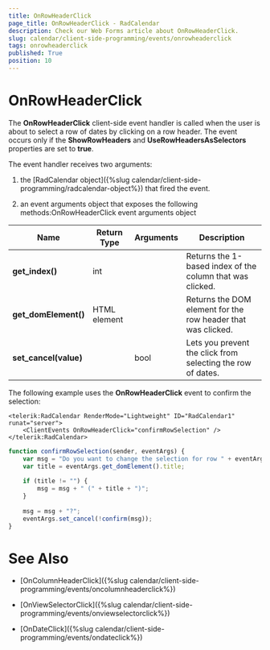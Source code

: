 ```yaml
---
title: OnRowHeaderClick
page_title: OnRowHeaderClick - RadCalendar
description: Check our Web Forms article about OnRowHeaderClick.
slug: calendar/client-side-programming/events/onrowheaderclick
tags: onrowheaderclick
published: True
position: 10
---
```


# OnRowHeaderClick



The **OnRowHeaderClick** client-side event handler is called when the user is about to select a row of dates by clicking on a row header. The event occurs only if the **ShowRowHeaders** and **UseRowHeadersAsSelectors** properties are set to **true**.

The event handler receives two arguments:

1. the [RadCalendar object]({%slug calendar/client-side-programming/radcalendar-object%}) that fired the event.

1. an event arguments object that exposes the following methods:OnRowHeaderClick event arguments object


| Name | Return Type | Arguments | Description |
| ------ | ------ | ------ | ------ |
| **get_index()** |int||Returns the 1-based index of the column that was clicked.|
| **get_domElement()** |HTML element||Returns the DOM element for the row header that was clicked.|
| **set_cancel(value)** ||bool|Lets you prevent the click from selecting the row of dates.|

The following example uses the **OnRowHeaderClick** event to confirm the selection:

````ASPNET
<telerik:RadCalendar RenderMode="Lightweight" ID="RadCalendar1" runat="server">
    <ClientEvents OnRowHeaderClick="confirmRowSelection" />
</telerik:RadCalendar>
````
````JavaScript
function confirmRowSelection(sender, eventArgs) {
	var msg = "Do you want to change the selection for row " + eventArgs.get_index();
	var title = eventArgs.get_domElement().title;
	
	if (title != "") {
		msg = msg + " (" + title + ")";
	}
		
	msg = msg + "?";
	eventArgs.set_cancel(!confirm(msg));
}
````


# See Also

 * [OnColumnHeaderClick]({%slug calendar/client-side-programming/events/oncolumnheaderclick%})

 * [OnViewSelectorClick]({%slug calendar/client-side-programming/events/onviewselectorclick%})

 * [OnDateClick]({%slug calendar/client-side-programming/events/ondateclick%})
